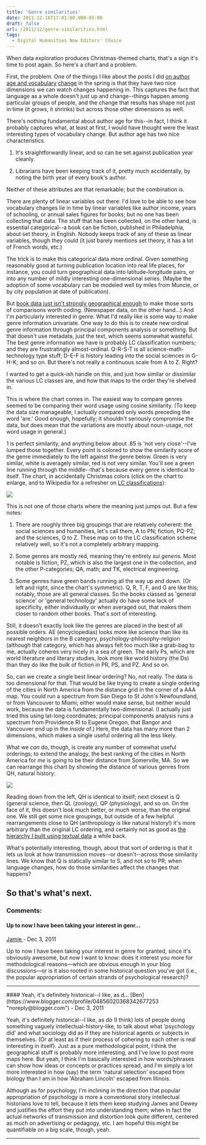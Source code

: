 ```yaml
---
title: 'Genre similarities'
date: 2011-12-16T17:01:00.000-05:00
draft: false
url: /2011/12/genre-similarities.html
tags:
  - Digital Humanities Now Editors' Choice
---
```


When data exploration produces Christmas-themed charts, that's a sign it's time to post again. So here's a chart and a problem.

First, the problem. One of the things I like about the posts I did [on author age and vocabulary](http://sappingattention.blogspot.com/2011/04/age-cohort-and-vocabulary-use.html) [change](http://sappingattention.blogspot.com/2011/05/predicting-publication-year-and.html) in the spring is that they have two nice dimensions we can watch changes happening in. This captures the fact that language as a whole doesn't just up and change--things happen among particular groups of people, and the change that results has shape not just in time (it grows, it shrinks) but across those other dimensions as well.

There's nothing fundamental about author age for this--in fact, I think it probably captures what, at least at first, I would have thought were the least interesting types of vocabulary change. But author age has two nice characteristics.

1. It's straightforwardly linear, and so can be set against publication year cleanly.

2. Librarians have been keeping track of it, pretty much accidentally, by noting the birth year of every book's author.

Neither of these attributes are that remarkable; but the combination is.

There are plenty of linear variables out there: I'd love to be able to see how vocabulary changes lie in time by linear variables like author income, years of schooling, or annual sales figures for books; but no one has been collecting that data. The stuff that has been collected, on the other hand, is essential categorical--a book can be fiction, published in Philadelphia, about set theory, in English. Nobody keeps track of any of these as linear variables, though they could (it just barely mentions set theory, it has a lot of French words, etc.)

The trick is to make this categorical data more ordinal. Given something reasonably good at turning publication location into real life places, for instance, you could turn geographical data into latitude-longitude pairs, or into any number of mildly interesting one-dimensional series. (Maybe the adoption of some vocabulary can be modeled well by miles from Muncie, or by city population at date of publication).

But [book data just isn't strongly geographical enough](http://sappingattention.blogspot.com/2011/01/where-were-19c-us-books-published.html) to make those sorts of comparisons worth coding. (Newspaper data, on the other hand...) And I'm particularly interested in genre. What I'd really like is some way to make genre information univariate. One way to do this is to create new ordinal genre information through principal components analysis or something. But that doesn't use metadata, just the text, which seems somewhat wasteful. The best genre information we have is probably LC classification numbers; and they are frustratingly almost-ordinal. Q-R-S-T is all science-math-technology type stuff; D-E-F is history leading into the social sciences in G-H-K; and so on. But there's not really a continuous scale from A to Z. Right?

I wanted to get a quick-ish handle on this, and just how similar or dissimilar the various LC classes are, and how that maps to the order they're shelved in.

This is where the chart comes in. The easiest way to compare genres seemed to be comparing their word usage using cosine similarity. (To keep the data size manageable, I actually compared only words preceding the word 'are.' Good enough, hopefully; it shouldn't seriously compromise the data, but does mean that the variations are mostly about noun-usage, not word usage in general.)

1 is perfect similarity, and anything below about .85 is 'not very close'--I've lumped those together. Every point is colored to show the similarity score of the genre immediately to the left against the genre below. Green is very similar, white is averagely similar, red is not very similar. You'll see a green line running through the middle--that's because every genre is identical to itself. The chart, in accidentally Christmas colors (click on the chart to enlarge, and to Wikipedia for a refresher on [LC classifications](http://en.wikipedia.org/wiki/Library_of_Congress_Classification)):

[![](http://3.bp.blogspot.com/-ZaU1dqeuc7s/Tu9o2DzrL2I/AAAAAAAAC7Q/uUHDXwxu76k/s640/Cosine+similarity+among+LC+classification+genres.png)](http://3.bp.blogspot.com/-ZaU1dqeuc7s/Tu9o2DzrL2I/AAAAAAAAC7Q/uUHDXwxu76k/s1600/Cosine+similarity+among+LC+classification+genres.png)

This is not one of those charts where the meaning just jumps out. But a few notes:

1. There are roughly three big groupings that are relatively coherent: the social sciences and humanities, let's call them, A to PN; fiction, PQ-PZ; and the sciences, Q to Z. These map on to the LC classification scheme relatively well, so it's not a completely arbitrary mapping.

2. Some genres are mostly red, meaning they're entirely _sui generis._ Most notable is fiction, PZ, which is also the largest one in the collection, and the other P-categories; QA, math; and TK, electrical engineering.

3. Some genres have green bands running all the way up and down. (Or left and right, since the chart's symmetric). Q, R, T, F, and G are like this; notably, those are all general classes. So the books classed as 'general science' or 'general technology' actually do have some lack of specificity, either individually or when averaged out, that makes them closer to random other books. That's sort of interesting.

Still, it doesn't exactly look like the genres are placed in the best of all possible orders. AE (encyclopedias) looks more like science than like its nearest neighbors in the B category, psychology-philosophy-religion (although that category, which has always felt too much like a grab-bag to me, actually coheres very nicely in a sea of green. The early Ps, which are world literature and literary studies, look more like world history (the Ds) than they do like the bulk of fiction in PR, PS, and PZ. And so on.

So, can we create a single best linear ordering? No, not really. The data is too dimensional for that. That would be like trying to create a single ordering of the cities in North America from the distance grid in the corner of a AAA map. You could run a spectrum from San Diego to St John's Newfoundland, or from Vancouver to Miami; either would make sense, but neither would work, because the data is fundamentally two-dimensional. (I actually just tried this using lat-long coordinates; principal components analysis runs a spectrum from Providence RI to Eugene Oregon, that Bangor and Vancouver end up in the _inside_ of.) Here, the data has many more than 2 dimensions, which makes a single useful ordering all the less likely.

What we _can_ do, though, is create any number of somewhat useful orderings; to extend the analogy, the best ranking of the cities in North America for _me_ is going to be their distance from Somerville, MA. So we can rearrange this chart by showing the distance of various genres from QH, natural history:

  
[![](http://3.bp.blogspot.com/-BmyPfZ6tXuk/Tu9o6AnsLhI/AAAAAAAAC7Y/LJY3wqnzcqg/s640/Cosine+similarity+among+library+of+congress+genres+ordered+by+distance+from+biology.png)](http://3.bp.blogspot.com/-BmyPfZ6tXuk/Tu9o6AnsLhI/AAAAAAAAC7Y/LJY3wqnzcqg/s1600/Cosine+similarity+among+library+of+congress+genres+ordered+by+distance+from+biology.png)

Reading down from the left, QH is identical to itself; next closest is Q (general science, then QL (zoology), QP (physiology), and so on. On the face of it, this doesn't look much better, or much worse, than the original one. We still get some nice groupings, but outside of a few helpful rearrangements close to QH (anthropology _is_ like natural history!) it's more arbitrary than the original LC ordering, and certainly not as good as [the hierarchy I built using textual data](http://sappingattention.blogspot.com/2011/02/fresh-set-of-eyes.html) a while back.

What's potentially interesting, though, about that sort of ordering is that it lets us look at how transmission moves--or doesn't--across those similarity lines. We know that Q is statically similar to S, and not so to PR; when language changes, how do those similarities affect the changes that happens?

## So that's what's next.

### Comments:

#### Up to now I have been taking your interest in genr...

[Jamie ](https://www.blogger.com/profile/13542022273476075921 'noreply@blogger.com') - <time datetime="2011-12-28T13:49:42.808-05:00">Dec 3, 2011</time>

Up to now I have been taking your interest in genre for granted, since it's obviously awesome, but now I want to know: does it interest you more for methodological reasons—which are obvious enough in your blog discussions—or is it also rooted in some historical question you've got (i.e., the popular appropriation of certain strands of psychological research)?

<hr />
#### Yeah, it's definitely historical--I like, as d...
[Ben](https://www.blogger.com/profile/04856020368342677253 "noreply@blogger.com") - <time datetime="2011-12-28T19:30:09.437-05:00">Dec 3, 2011</time>

Yeah, it's definitely historical--I like, as do (I think) lots of people doing something vaguely intellectual-history-like, to talk about what 'psychology did' and what sociology did as if they are historical agents or subjects in themselves. (Or at least as if their process of cohering to each other is real interesting in itself). Just as a pure methodological point, I think the geographical stuff is probably more interesting, and I've love to post more maps here. But yeah, I think I'm basically interested in how words/phrases can show how ideas or concepts or practices spread, and I'm simply a lot more interested in how (say) the term 'natural selection' escaped from biology than I am in how 'Abraham Lincoln' escaped from Illinois.

Although as for psychology, I'm inclining in the direction that popular appropriation of psychology is more a conventional story intellectual historians love to tell, because it lets them keep studying James and Dewey and justifies the effort they put into understanding them; when in fact the actual networks of transmission and distortion look quite different, centered as much on advertising or pedagogy, etc. I am hopeful this might be quantifiable on a big scale, though, yeah.

<hr />
